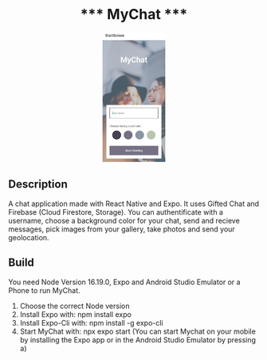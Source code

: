 <h1 align="center" style="margin-top: 0px;">*** MyChat ***</h1>


<p align="center">
<img src="https://github.com/hantaray/mychat/blob/master/assets/screenshot.jpeg" width=25% height=25%>
</p>

## Description

A chat application made with React Native and Expo. It uses Gifted Chat and Firebase (Cloud Firestore, Storage). You can authentificate with a username, choose a background color for your chat, send and recieve messages, pick images from your gallery, take photos and send your geolocation.

## Build

You need Node Version 16.19.0, Expo and Android Studio Emulator or a Phone to run MyChat.

1. Choose the correct Node version
2. Install Expo with: npm install expo
3. Install Expo-Cli with: npm install -g expo-cli
4. Start MyChat with: npx expo start (You can start Mychat on your mobile by installing the Expo app or in the Android Studio Emulator by pressing a)


